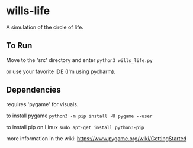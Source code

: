 # wills-life
A simulation of the circle of life.

## To Run
Move to the 'src' directory and enter `python3 wills_life.py`

or use your favorite IDE (I'm using pycharm).

## Dependencies
requires 'pygame' for visuals.

to install pygame `python3 -m pip install -U pygame --user`

to install pip on Linux `sudo apt-get install python3-pip`

more information in the wiki: https://www.pygame.org/wiki/GettingStarted
